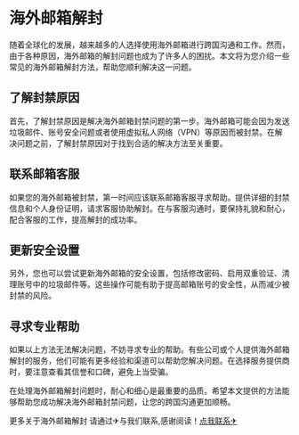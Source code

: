 # 海外邮箱解封

随着全球化的发展，越来越多的人选择使用海外邮箱进行跨国沟通和工作。然而，由于各种原因，海外邮箱的解封问题也成为了许多人的困扰。本文将为您介绍一些常见的海外邮箱解封方法，帮助您顺利解决这一问题。

## 了解封禁原因

首先，了解封禁原因是解决海外邮箱封禁问题的第一步。海外邮箱可能会因为发送垃圾邮件、账号安全问题或者使用虚拟私人网络（VPN）等原因而被封禁。在解决问题之前，了解封禁原因对于找到合适的解决方法至关重要。

## 联系邮箱客服

如果您的海外邮箱被封禁，第一时间应该联系邮箱客服寻求帮助。提供详细的封禁信息和个人身份证明，请求客服协助解封。在与客服沟通时，要保持礼貌和耐心，配合客服的工作，提高解封的成功率。

## 更新安全设置

另外，您也可以尝试更新海外邮箱的安全设置，包括修改密码、启用双重验证、清理账号中的垃圾邮件等。这些操作可能有助于提高邮箱账号的安全性，从而减少被封禁的风险。

## 寻求专业帮助

如果以上方法无法解决问题，不妨寻求专业的帮助。有些公司或个人提供海外邮箱解封的服务，他们可能有更多经验和渠道可以帮助您解决问题。在选择服务提供商时，要注意查看其信誉和口碑，避免上当受骗。

在处理海外邮箱解封问题时，耐心和细心是最重要的品质。希望本文提供的方法能够帮助您成功解决海外邮箱封禁问题，让您的跨国沟通更加顺畅。

更多关于海外邮箱解封 请通过✈与我们联系,感谢阅读！[点我联系✈](https://go.k02.cc)